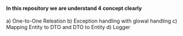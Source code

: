 ####  In this repository we are understand 4 concept clearly ####
a) One-to-One Releation
b) Exception handling with glowal handling
c) Mapping Entity to DTO and DTO to Entity
d) Logger 
